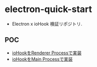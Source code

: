 # electron-quick-start

- Electron x ioHook 検証リポジトリ.

## POC
- [ioHookをRenderer Processで実装](./renderer-iohook/README.md)
- [ioHookをMain Processで実装](./main-iohook/README.md)
